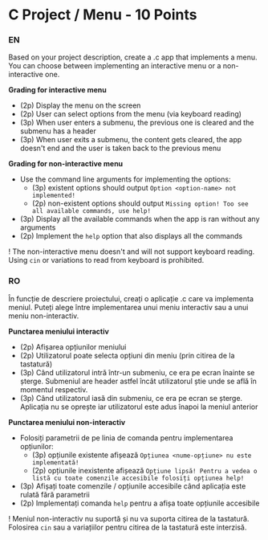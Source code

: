 # C Project / Menu - 10 Points
### EN
Based on your project description, create a .c app that implements a menu.
You can choose between implementing an interactive menu or a non-interactive one.

**Grading for interactive menu**
- (2p) Display the menu on the screen
- (2p) User can select options from the menu (via keyboard reading)
- (3p) When user enters a submenu, the previous one is cleared and the submenu has a header
- (3p) When user exits a submenu, the content gets cleared, the app doesn't end and the user is taken back to the previous menu

**Grading for non-interactive menu**
- Use the command line arguments for implementing the options:
  - (3p) existent options should output `Option <option-name> not implemented!`
  - (2p) non-existent options should output `Missing option! Too see all available commands, use help!`
- (3p) Display all the available commands when the app is ran without any arguments
- (2p) Implement the `help` option that also displays all the commands

! The non-interactive menu doesn't and will not support keyboard reading. Using `cin` or variations to read from keyboard is prohibited.

### RO
În funcție de descriere proiectului, creați o aplicație .c care va implementa meniul.
Puteți alege între implementarea unui meniu interactiv sau a unui meniu non-interactiv.

**Punctarea meniului interactiv**
- (2p) Afișarea opțiunilor meniului
- (2p) Utilizatorul poate selecta opțiuni din meniu (prin citirea de la tastatură)
- (3p) Când utilizatorul intră într-un submeniu, ce era pe ecran înainte se șterge. Submeniul are header astfel încât utilizatorul știe unde se află în momentul respectiv.
- (3p) Când utilizatorul iasă din submeniu, ce era pe ecran se șterge. Aplicația nu se oprește iar utilizatorul este adus înapoi la meniul anterior

**Punctarea meniului non-interactiv**
- Folosiți parametrii de pe linia de comanda pentru implementarea opțiunilor:
  - (3p) opțiunile existente afișează `Opțiunea <nume-opțiune> nu este implementată!`
  - (2p) opțiunile inexistente afișează `Opțiune lipsă! Pentru a vedea o listă cu toate comenzile accesibile folosiți opțiunea help!`
- (3p) Afișați toate comenzile / opțiunile accesibile când aplicația este rulată fără parametrii
- (2p) Implementați comanda `help` pentru a afișa toate opțiunile accesibile

! Meniul non-interactiv nu suportă și nu va suporta citirea de la tastatură. Folosirea `cin` sau a variațiilor pentru citirea de la tastatură este interzisă.
